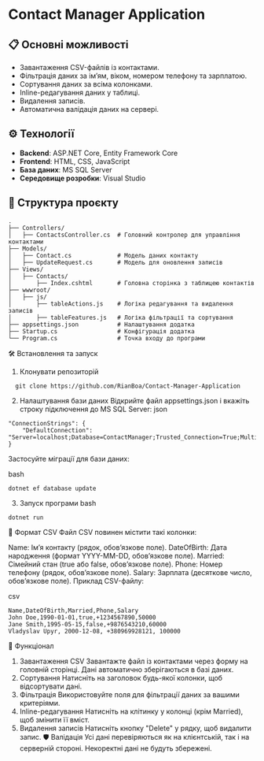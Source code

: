 # Contact Manager Application

## 📋 Основні можливості

- Завантаження CSV-файлів із контактами.
- Фільтрація даних за ім’ям, віком, номером телефону та зарплатою.
- Сортування даних за всіма колонками.
- Inline-редагування даних у таблиці.
- Видалення записів.
- Автоматична валідація даних на сервері.

## ⚙️ Технології

- **Backend**: ASP.NET Core, Entity Framework Core
- **Frontend**: HTML, CSS, JavaScript
- **База даних**: MS SQL Server
- **Середовище розробки**: Visual Studio

## 📂 Структура проєкту

```
.
├── Controllers/
│   ├── ContactsController.cs  # Головний контролер для управління контактами
├── Models/
│   ├── Contact.cs             # Модель даних контакту
│   ├── UpdateRequest.cs       # Модель для оновлення записів
├── Views/
│   ├── Contacts/
│       ├── Index.cshtml       # Головна сторінка з таблицею контактів
├── wwwroot/
│   ├── js/
│       ├── tableActions.js    # Логіка редагування та видалення записів
│       ├── tableFeatures.js   # Логіка фільтрації та сортування
├── appsettings.json           # Налаштування додатка
├── Startup.cs                 # Конфігурація додатка
└── Program.cs                 # Точка входу до програми
```
🛠 Встановлення та запуск
1. Клонувати репозиторій
```
  git clone https://github.com/RianBoa/Contact-Manager-Application
```
2. Налаштування бази даних
Відкрийте файл appsettings.json і вкажіть строку підключення до MS SQL Server:
json
```
"ConnectionStrings": {
    "DefaultConnection": "Server=localhost;Database=ContactManager;Trusted_Connection=True;MultipleActiveResultSets=true"
}
```
Застосуйте міграції для бази даних:

bash
```
dotnet ef database update
```
3. Запуск програми
bash
```
dotnet run
```


📁 Формат CSV
Файл CSV повинен містити такі колонки:

Name: Ім’я контакту (рядок, обов’язкове поле).
DateOfBirth: Дата народження (формат YYYY-MM-DD, обов’язкове поле).
Married: Сімейний стан (true або false, обов’язкове поле).
Phone: Номер телефону (рядок, обов’язкове поле).
Salary: Зарплата (десяткове число, обов’язкове поле).
Приклад CSV-файлу:

csv
```
Name,DateOfBirth,Married,Phone,Salary
John Doe,1990-01-01,true,+1234567890,50000
Jane Smith,1995-05-15,false,+9876543210,60000
Vladyslav Upyr, 2000-12-08, +380969928121, 100000
```
🚀 Функціонал
1. Завантаження CSV
Завантажте файл із контактами через форму на головній сторінці.
Дані автоматично зберігаються в базі даних.
2. Сортування
Натисніть на заголовок будь-якої колонки, щоб відсортувати дані.
3. Фільтрація
Використовуйте поля для фільтрації даних за вашими критеріями.
4. Inline-редагування
Натисніть на клітинку у колонці (крім Married), щоб змінити її вміст.
5. Видалення записів
Натисніть кнопку "Delete" у рядку, щоб видалити запис.
🛡 Валідація
Усі дані перевіряються як на клієнтській, так і на серверній стороні.
Некоректні дані не будуть збережені.
